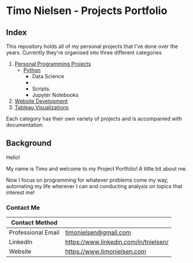 # Timo Nielsen - Projects Portfolio

## Index

This repository holds all of my personal projects that I've done over the years. Currently they're organised into three different categories

1. [Personal Programming Projects](https://github.com/)
    - [Python](https://github.com/tnielsen99/)
      - Data Science
      - 
      - Scripts
      - Jupyter Notebooks
2. [Website Development](https://github.com/)
3. [Tableau Visualizations](https://github.com/)

Each category has their own variety of projects and is accompanied with documentation. 

## Background

Hello! 

My name is Timo and welcome to my Project Portfolio! A little bit about me. 

Now I focus on programming for whatever problems come my way, automating my life wherever I can and conducting analysis on topics that interest me!

### Contact Me

| Contact Method |  |
| --- | --- |
| Professional Email | timonielsen@gmail.com |
| LinkedIn | https://www.linkedin.com/in/tnielsen/ |
| Website | https://www.timonielsen.com |
